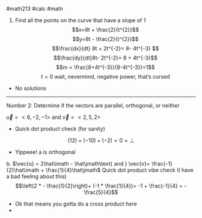 #math213 #calc #math 

1. Find all the points on the curve that have a slope of 1
$$x=8t + \frac{2}{t^{2}}$$
$$y=8t - \frac{2}{t^{2}}$$
$$\frac{dx}{dt} 8t + 2t^{-2}= 8- 4t^{-3} $$
$$\frac{dy}{dt}8t- 2t^{-2}= 8 + 4t^{-3}$$
$$m = \frac{8+4t^{-3}}{8-4t^{-3}}=1$$
$$t=0\text{ wait, nevermind, negative power, that's cursed}$$
- No solutions

---

Number 2: Determine if the vectors are parallel, orthogonal, or neither

$\vec{u}= <6,-2,-1>$ and $\vec{v}=<2,5,2>$

- Quick dot product check (for sanity)

$$(12) + (-10) + (-2)=0=\perp$$
- Yippeee! a is orthogonal

b. $\vec{u} = 2\hat\imath - \hat\jmath\text{ and } \vec{v}= \frac{-1}{2}\hat\imath + \frac{1}{4}\hat\jmath$
Quick dot product vibe check (I have a bad feeling about this)
$$\left(2 * - \frac{1}{2}\right)+ (-1 * \frac{1}{4})= -1 + \frac{-1}{4} = -\frac{5}{4}$$
- Ok that means you gotta do a cross product here
- 